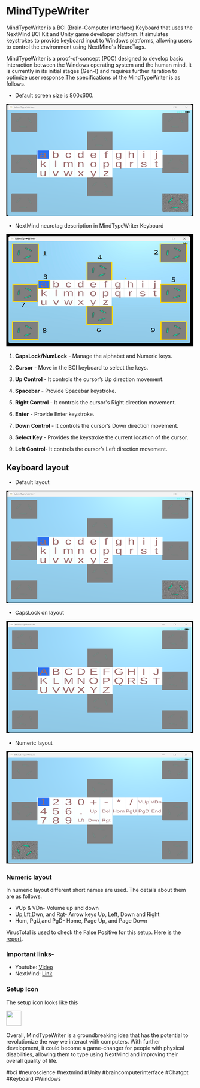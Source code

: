 # MindTypeWriter
MindTypeWriter is a BCI (Brain-Computer Interface) Keyboard that uses the NextMind BCI Kit and Unity game developer platform. It simulates keystrokes to provide keyboard input to Windows platforms, allowing users to control the environment using NextMind's NeuroTags.

MindTypeWriter is a proof-of-concept (POC) designed to develop basic interaction between the Windows operating system and the human mind. It is currently in its initial stages (Gen-I) and requires further iteration to optimize user response.The specifications of the MindTypeWriter is as follows.

- Default screen size is 800x600.

<picture>
<img alt="" src="https://github.com/solothinker/MindTypeWriter/blob/main/Data/DefaultKeyBoard.png" width="500" height="300"/>
</picture>

- NextMind neurotag description in MindTypeWriter Keyboard 
<img src="https://github.com/solothinker/MindTypeWriter/blob/main/Data/KeyDescriptions.png" width="500" height="300"/>

1. __CapsLock/NumLock__ - Manage the alphabet and Numeric keys.

2. __Cursor__ - Move in the BCI keyboard to select the keys.

3. __Up Control__ - It controls the cursor’s Up direction movement.

4. __Spacebar__ - Provide Spacebar keystroke.

5. __Right Control__ - It controls the cursor's Right direction movement.

6. __Enter__ - Provide Enter keystroke.

7. __Down Control__ - It controls the cursor’s Down direction movement.

8. __Select Key__ - Provides the keystroke the current location of the cursor.

9. __Left Control__- It controls the cursor’s Left direction movement.


## Keyboard layout

- Default layout
<img src="https://github.com/solothinker/MindTypeWriter/blob/main/Data/DefaultKeyBoard.png" width="500" height="300"/>

- CapsLock on layout
<img src="https://github.com/solothinker/MindTypeWriter/blob/main/Data/CapsLockOnKeyBoard.png" width="500" height="300"/>

- Numeric layout
<img src="https://github.com/solothinker/MindTypeWriter/blob/main/Data/NumericKeyBoard.png" width="500" height="300"/>

### Numeric layout
In numeric layout different short names are used. The details about them are as follows.

- VUp & VDn- Volume up and down
- Up,Lft,Dwn, and Rgt- Arrow keys Up, Left, Down and Right
- Hom, PgU,and PgD- Home, Page Up, and Page Down 

VirusTotal is used to check the False Positive for this setup. Here is the [report](https://www.virustotal.com/gui/file/208e9eb5e6ce60eb2636a1a910ee48ed07a57f073ef59b7230eee80553e1b28d?nocache=1).

### Important links-
- Youtube: [Video](https://youtu.be/zcISHiqKZxA)
- NextMind: [Link](https://github.com/Snapchat/NextMind)

### Setup Icon
The setup icon looks like this

<img src="https://github.com/solothinker/MindTypeWriter/blob/main/Data/IcoFile.ico" width="40" height="40"/>

Overall, MindTypeWriter is a groundbreaking idea that has the potential to revolutionize the way we interact with computers. With further development, it could become a game-changer for people with physical disabilities, allowing them to type using NextMind and improving their overall quality of life.

#bci #neuroscience #nextmind #Unity #braincomputerinterface #Chatgpt #Keyboard #Windows 
